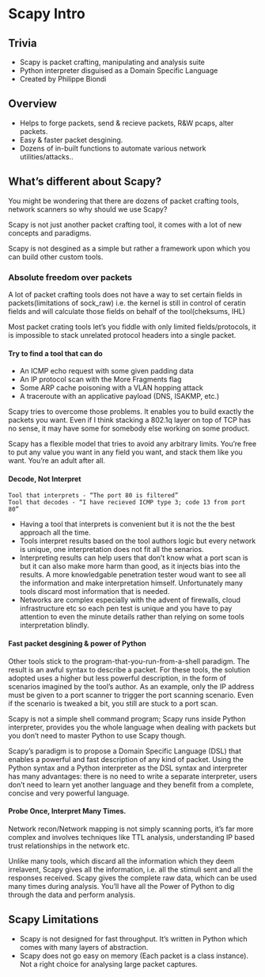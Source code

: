 # Scapy Intro

## Trivia

- Scapy is packet crafting, manipulating and analysis suite
- Python interpreter disguised as a Domain Specific Language
- Created by Philippe Biondi

## Overview

- Helps to forge packets, send & recieve packets, R&W pcaps, alter packets.
- Easy & faster packet desgining.
- Dozens of in-built functions to automate various network utilities/attacks..

## What’s different about Scapy?

You might be wondering that there are dozens of packet crafting tools, network scanners so why should we use Scapy?

Scapy is not just another packet crafting tool, it comes with a lot of new concepts and paradigms.

Scapy is not desgined as a simple but rather a framework upon which you can build other custom tools.

### Absolute freedom over packets

A lot of packet crafting tools does not have a way to set certain fields in packets(limitations of sock_raw) i.e. the kernel is still in control of ceratin fields and will calculate those fields on behalf of the tool(cheksums, IHL)

Most packet crating tools let’s you fiddle with only limited fields/protocols, it is impossible to stack unrelated protocol headers into a single packet.

#### Try to find a tool that can do

- An ICMP echo request with some given padding data
- An IP protocol scan with the More Fragments flag
- Some ARP cache poisoning with a VLAN hopping attack
- A traceroute with an applicative payload (DNS, ISAKMP, etc.)

Scapy tries to overcome those problems. It enables you to build exactly the packets you want. Even if I think stacking a 802.1q layer on top of TCP has no sense, it may have some for somebody else working on some product. 

Scapy has a flexible model that tries to avoid any arbitrary limits. You’re free to put any value you want in any field you want, and stack them like you want. You’re an adult after all.

#### Decode, Not Interpret

    Tool that interprets - “The port 80 is filtered”
    Tool that decodes - “I have recieved ICMP type 3; code 13 from port 80”

- Having a tool that interprets is convenient but it is not the the best approach all the time.
- Tools interpret results based on the tool authors logic but every network is unique, one interpretation does not fit all the senarios.
- Interpreting results can help users that don’t know what a port scan is but it can also make more harm than good, as it injects bias into the results. A more knowledgable penetration tester woud want to see all the information and make interpretation himself. Unfortunately many tools discard most information that is needed.
- Networks are complex especially with the advent of firewalls, cloud infrastructure etc so each pen test is unique and you have to pay attention to even the minute details rather than relying on some tools interpretation blindly.

#### Fast packet desgining & power of Python

Other tools stick to the program-that-you-run-from-a-shell paradigm. The result is an awful syntax to describe a packet. For these tools, the solution adopted uses a higher but less powerful description, in the form of scenarios imagined by the tool’s author. As an example, only the IP address must be given to a port scanner to trigger the port scanning scenario. Even if the scenario is tweaked a bit, you still are stuck to a port scan.

Scapy is not a simple shell command program; Scapy runs inside Python interpreter, provides you the whole language when dealing with packets but you don’t need to master Python to use Scapy though.

Scapy’s paradigm is to propose a Domain Specific Language (DSL) that enables a powerful and fast description of any kind of packet. Using the Python syntax and a Python interpreter as the DSL syntax and interpreter has many advantages: there is no need to write a separate interpreter, users don’t need to learn yet another language and they benefit from a complete, concise and very powerful language.

#### Probe Once, Interpret Many Times.

Network recon/Network mapping is not simply scanning ports, it’s far more complex and involves techniques like TTL analysis, understanding IP based trust relationships in the network etc.

Unlike many tools, which discard all the information which they deem irrelavent, Scapy gives all the information, i.e. all the stimuli sent and all the responses received. Scapy gives the complete raw data, which can be used many times during analysis. You’ll have all the Power of Python to dig through the data and perform analysis.

## Scapy Limitations

- Scapy is not designed for fast throughput. It’s written in Python which comes with many layers of abstraction.
- Scapy does not go easy on memory (Each packet is a class instance). Not a right choice for analysing large packet captures.


